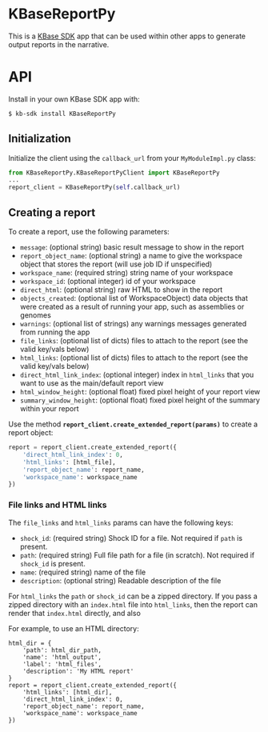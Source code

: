 
# KBaseReportPy

This is a [KBase SDK](https://github.com/kbase/kb_sdk) app that can be used within other apps to generate output reports in the narrative.

# API

Install in your own KBase SDK app with:

```sh
$ kb-sdk install KBaseReportPy
```

## Initialization

Initialize the client using the `callback_url` from your `MyModuleImpl.py` class:

```py
from KBaseReportPy.KBaseReportPyClient import KBaseReportPy
...
report_client = KBaseReportPy(self.callback_url)
```

## Creating a report

To create a report, use the following parameters:

* `message`: (optional string) basic result message to show in the report
* `report_object_name`: (optional string) a name to give the workspace object that stores the report (will use job ID if unspecified)
* `workspace_name`: (required string) string name of your workspace
* `workspace_id`: (optional integer) id of your workspace
* `direct_html`: (optional string) raw HTML to show in the report
* `objects_created`: (optional list of WorkspaceObject) data objects that were created as a result of running your app, such as assemblies or genomes
* `warnings`: (optional list of strings) any warnings messages generated from running the app
* `file_links`: (optional list of dicts) files to attach to the report (see the valid key/vals below)
* `html_links`: (optional list of dicts) files to attach to the report (see the valid key/vals below)
* `direct_html_link_index`: (optional integer) index in `html_links` that you want to use as the main/default report view
* `html_window_height`: (optional float) fixed pixel height of your report view
* `summary_window_height`: (optional float) fixed pixel height of the summary within your report

Use the method **`report_client.create_extended_report(params)`** to create a report object:

```py
report = report_client.create_extended_report({
    'direct_html_link_index': 0,
    'html_links': [html_file],
    'report_object_name': report_name,
    'workspace_name': workspace_name
})
```

### File links and HTML links

The `file_links` and `html_links` params can have the following keys:

* `shock_id`: (required string) Shock ID for a file. Not required if `path` is present.
* `path`: (required string) Full file path for a file (in scratch). Not required if `shock_id` is present.
* `name`: (required string) name of the file
* `description`: (optional string) Readable description of the file

For `html_links` the `path` or `shock_id` can be a zipped directory. If you pass a zipped directory with an `index.html` file into `html_links`, then the report can render that `index.html` directly, and also 

For example, to use an HTML directory:

```
html_dir = {
    'path': html_dir_path,
    'name': 'html_output',
    'label': 'html_files',
    'description': 'My HTML report'
}
report = report_client.create_extended_report({
    'html_links': [html_dir],
    'direct_html_link_index': 0,
    'report_object_name': report_name,
    'workspace_name': workspace_name
})
```
